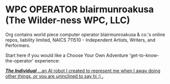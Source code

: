 # WPC OPERATOR blairmunroakusa (The Wilder-ness WPC, LLC)

Org contains world piece computer operator blairmunroakusa & co.'s online repos, liability limited, NAICS 711510 - Independent Artists, Writers, and Performers.

Start here if you would like a Choose Your Own Adventure 'get-to-know-the-operator' experience:

[_**The Individual**_ ...an AI robot I created to represent me when I away doing other things, or you are uninclined to say hi :) .](https://chatgpt.com/g/g-JpkkzqNML-the-individual-wilder-s-world-piece-computer)
